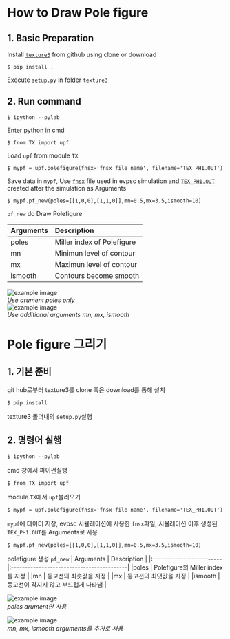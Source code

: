 # How to Draw Pole figure

## 1. Basic Preparation
Install [`texture3`](https://github.com/youngung/texture3) from github using clone or download
```
$ pip install .
```
Execute [```setup.py```](setup.py) in folder `texture3` 

## 2. Run command
```
$ ipython --pylab 
```
Enter python in cmd
```
$ from TX import upf
```
Load ```upf``` from module ```TX```
```
$ mypf = upf.polefigure(fnsx='fnsx file name', filename='TEX_PH1.OUT')
```


Save data in `mypf`,
Use [`fnsx`](README/F_voce.sx) file used in evpsc simulation and [`TEX_PH1.OUT`](README/TEX_PH1_5000.OUT) created after the simulation as Arguments
```
$ mypf.pf_new(poles=[[1,0,0],[1,1,0]],mn=0.5,mx=3.5,ismooth=10)
```
```pf_new``` do Draw Polefigure 

| Arguments                |    Description                            |
|:-------------------------|:------------------------------------------|
| poles                    | Miller index of Polefigure                |
| mn                       | Minimun level of contour                  |
| mx                       | Maximun level of contour                  |
| ismooth                  | Contours become smooth                    |

![example image](README/Figure_1.png)  
*Use arument poles only*  
![example image](README/Figure_2.png)  
*Use additional arguments mn, mx, ismooth*








# Pole figure 그리기

## 1. 기본 준비
 git hub로부터 texture3를 clone 혹은 download를 통해 설치
```
$ pip install .
```
texture3 폴더내의 ```setup.py```실행
## 2. 명령어 실행
```
$ ipython --pylab 
```
cmd 창에서 파이썬실행
```
$ from TX import upf
```
module ```TX```에서 ```upf```불러오기
```
$ mypf = upf.polefigure(fnsx='fnsx file name', filename='TEX_PH1.OUT')
```
```mypf```에 데이터 저장, evpsc 시뮬레이션에 사용한 ```fnsx```파일, 시뮬레이션 이후  생성된 ```TEX_PH1.OUT```를 Arguments로 사용
```
$ mypf.pf_new(poles=[[1,0,0],[1,1,0]],mn=0.5,mx=3.5,ismooth=10)
```
polefigure 생성
```pf_new``` 
| Arguments                |    Description                            |
|:-------------------------|:------------------------------------------|
|poles                     | Polefigure의 Miller index를 지정           |
|mn                        | 등고선의 최솟값을 지정                      |
|mx                        | 등고선의 최댓값을 지정                      |
|ismooth                   | 등고선이 각지지 않고 부드럽게 나타냄         |

![example image](README/Figure_1.png)  
*poles arument만 사용*
  
![example image](README/Figure_2.png)  
*mn, mx, ismooth arguments를 추가로 사용*